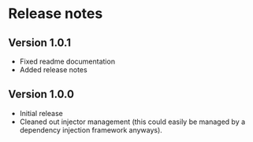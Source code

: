 # Release notes

## Version 1.0.1
- Fixed readme documentation
- Added release notes

## Version 1.0.0
- Initial release
- Cleaned out injector management (this could easily be managed by a dependency injection framework anyways).